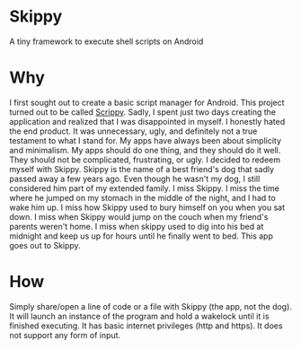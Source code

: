 # Skippy
A tiny framework to execute shell scripts on Android

# Why
I first sought out to create a basic script manager for Android. This project turned out to be called [Scrippy](https://github.com/tytydraco/Scrippy). Sadly, I spent just two days creating the application and realized that I was disappointed in myself. I honestly hated the end product. It was unnecessary, ugly, and definitely not a true testament to what I stand for. My apps have always been about simplicity and minimalism. My apps should do one thing, and they should do it well. They should not be complicated, frustrating, or ugly. I decided to redeem myself with Skippy. Skippy is the name of a best friend's dog that sadly passed away a few years ago. Even though he wasn't my dog, I still considered him part of my extended family. I miss Skippy. I miss the time where he jumped on my stomach in the middle of the night, and I had to wake him up. I miss how Skippy used to bury himself on you when you sat down. I miss when Skippy would jump on the couch when my friend's parents weren't home. I miss when skippy used to dig into his bed at midnight and keep us up for hours until he finally went to bed. This app goes out to Skippy.

# How
Simply share/open a line of code or a file with Skippy (the app, not the dog). It will launch an instance of the program and hold a wakelock until it is finished executing. It has basic internet privileges (http and https). It does not support any form of input.
